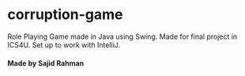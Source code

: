 # corruption-game

Role Playing Game made in Java using Swing. Made for final project in ICS4U. Set up to work with IntelliJ.

#### Made by Sajid Rahman
